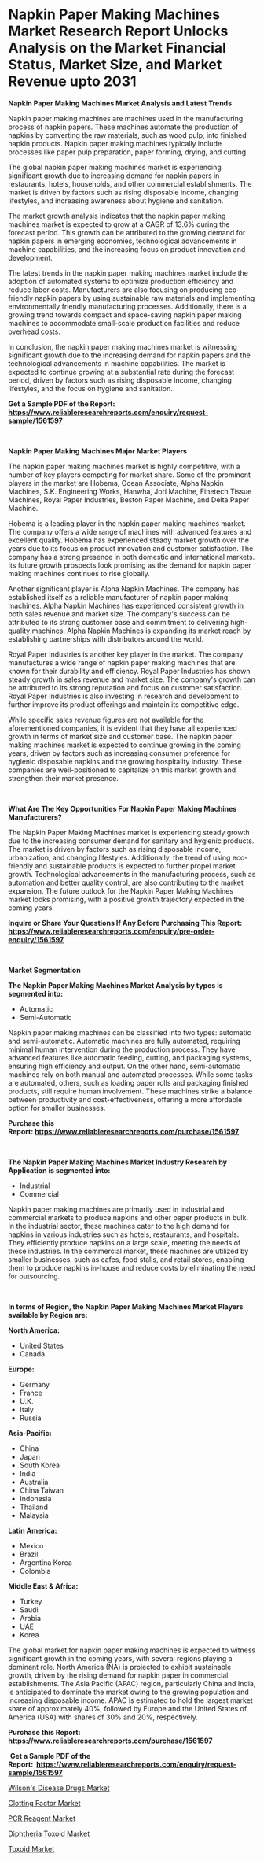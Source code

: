 <p><h1>Napkin Paper Making Machines Market Research Report Unlocks Analysis on the Market Financial Status, Market Size, and Market Revenue upto 2031</h1></p><p><strong>Napkin Paper Making Machines Market Analysis and Latest Trends</strong></p>
<p><p>Napkin paper making machines are machines used in the manufacturing process of napkin papers. These machines automate the production of napkins by converting the raw materials, such as wood pulp, into finished napkin products. Napkin paper making machines typically include processes like paper pulp preparation, paper forming, drying, and cutting.</p><p>The global napkin paper making machines market is experiencing significant growth due to increasing demand for napkin papers in restaurants, hotels, households, and other commercial establishments. The market is driven by factors such as rising disposable income, changing lifestyles, and increasing awareness about hygiene and sanitation.</p><p>The market growth analysis indicates that the napkin paper making machines market is expected to grow at a CAGR of 13.6% during the forecast period. This growth can be attributed to the growing demand for napkin papers in emerging economies, technological advancements in machine capabilities, and the increasing focus on product innovation and development.</p><p>The latest trends in the napkin paper making machines market include the adoption of automated systems to optimize production efficiency and reduce labor costs. Manufacturers are also focusing on producing eco-friendly napkin papers by using sustainable raw materials and implementing environmentally friendly manufacturing processes. Additionally, there is a growing trend towards compact and space-saving napkin paper making machines to accommodate small-scale production facilities and reduce overhead costs.</p><p>In conclusion, the napkin paper making machines market is witnessing significant growth due to the increasing demand for napkin papers and the technological advancements in machine capabilities. The market is expected to continue growing at a substantial rate during the forecast period, driven by factors such as rising disposable income, changing lifestyles, and the focus on hygiene and sanitation.</p></p>
<p><strong>Get a Sample PDF of the Report:&nbsp; <a href="https://www.reliableresearchreports.com/enquiry/request-sample/1561597">https://www.reliableresearchreports.com/enquiry/request-sample/1561597</a></strong></p>
<p>&nbsp;</p>
<p><strong>Napkin Paper Making Machines Major Market Players</strong></p>
<p><p>The napkin paper making machines market is highly competitive, with a number of key players competing for market share. Some of the prominent players in the market are Hobema, Ocean Associate, Alpha Napkin Machines, S.K. Engineering Works, Hanwha, Jori Machine, Finetech Tissue Machines, Royal Paper Industries, Beston Paper Machine, and Delta Paper Machine. </p><p>Hobema is a leading player in the napkin paper making machines market. The company offers a wide range of machines with advanced features and excellent quality. Hobema has experienced steady market growth over the years due to its focus on product innovation and customer satisfaction. The company has a strong presence in both domestic and international markets. Its future growth prospects look promising as the demand for napkin paper making machines continues to rise globally.</p><p>Another significant player is Alpha Napkin Machines. The company has established itself as a reliable manufacturer of napkin paper making machines. Alpha Napkin Machines has experienced consistent growth in both sales revenue and market size. The company's success can be attributed to its strong customer base and commitment to delivering high-quality machines. Alpha Napkin Machines is expanding its market reach by establishing partnerships with distributors around the world.</p><p>Royal Paper Industries is another key player in the market. The company manufactures a wide range of napkin paper making machines that are known for their durability and efficiency. Royal Paper Industries has shown steady growth in sales revenue and market size. The company's growth can be attributed to its strong reputation and focus on customer satisfaction. Royal Paper Industries is also investing in research and development to further improve its product offerings and maintain its competitive edge.</p><p>While specific sales revenue figures are not available for the aforementioned companies, it is evident that they have all experienced growth in terms of market size and customer base. The napkin paper making machines market is expected to continue growing in the coming years, driven by factors such as increasing consumer preference for hygienic disposable napkins and the growing hospitality industry. These companies are well-positioned to capitalize on this market growth and strengthen their market presence.</p></p>
<p>&nbsp;</p>
<p><strong>What Are The Key Opportunities For Napkin Paper Making Machines Manufacturers?</strong></p>
<p><p>The Napkin Paper Making Machines market is experiencing steady growth due to the increasing consumer demand for sanitary and hygienic products. The market is driven by factors such as rising disposable income, urbanization, and changing lifestyles. Additionally, the trend of using eco-friendly and sustainable products is expected to further propel market growth. Technological advancements in the manufacturing process, such as automation and better quality control, are also contributing to the market expansion. The future outlook for the Napkin Paper Making Machines market looks promising, with a positive growth trajectory expected in the coming years.</p></p>
<p><strong>Inquire or Share Your Questions If Any Before Purchasing This Report: <a href="https://www.reliableresearchreports.com/enquiry/pre-order-enquiry/1561597">https://www.reliableresearchreports.com/enquiry/pre-order-enquiry/1561597</a></strong></p>
<p>&nbsp;</p>
<p><strong>Market Segmentation</strong></p>
<p><strong>The Napkin Paper Making Machines Market Analysis by types is segmented into:</strong></p>
<p><ul><li>Automatic</li><li>Semi-Automatic</li></ul></p>
<p><p>Napkin paper making machines can be classified into two types: automatic and semi-automatic. Automatic machines are fully automated, requiring minimal human intervention during the production process. They have advanced features like automatic feeding, cutting, and packaging systems, ensuring high efficiency and output. On the other hand, semi-automatic machines rely on both manual and automated processes. While some tasks are automated, others, such as loading paper rolls and packaging finished products, still require human involvement. These machines strike a balance between productivity and cost-effectiveness, offering a more affordable option for smaller businesses.</p></p>
<p><strong>Purchase this Report:&nbsp;<a href="https://www.reliableresearchreports.com/purchase/1561597">https://www.reliableresearchreports.com/purchase/1561597</a></strong></p>
<p>&nbsp;</p>
<p><strong>The Napkin Paper Making Machines Market Industry Research by Application is segmented into:</strong></p>
<p><ul><li>Industrial</li><li>Commercial</li></ul></p>
<p><p>Napkin paper making machines are primarily used in industrial and commercial markets to produce napkins and other paper products in bulk. In the industrial sector, these machines cater to the high demand for napkins in various industries such as hotels, restaurants, and hospitals. They efficiently produce napkins on a large scale, meeting the needs of these industries. In the commercial market, these machines are utilized by smaller businesses, such as cafes, food stalls, and retail stores, enabling them to produce napkins in-house and reduce costs by eliminating the need for outsourcing.</p></p>
<p>&nbsp;</p>
<p><strong>In terms of Region, the Napkin Paper Making Machines Market Players available by Region are:</strong></p>
<p>
    <p> <strong> North America: </strong>
        <ul>
            <li>United States</li>
            <li>Canada</li>
        </ul>
        </p> 
    <p> <strong> Europe: </strong>
        <ul>
            <li>Germany</li>
            <li>France</li>
            <li>U.K.</li>
            <li>Italy</li>
            <li>Russia</li>
        </ul>
        </p> 
    <p> <strong> Asia-Pacific: </strong>
        <ul>
            <li>China</li>
            <li>Japan</li>
            <li>South Korea</li>
            <li>India</li>
            <li>Australia</li>
            <li>China Taiwan</li>
            <li>Indonesia</li>
            <li>Thailand</li>
            <li>Malaysia</li>
        </ul>
        </p> 
    <p> <strong> Latin America: </strong>
        <ul>
            <li>Mexico</li>
            <li>Brazil</li>
            <li>Argentina Korea</li>
            <li>Colombia</li>
        </ul>
        </p> 
    <p> <strong> Middle East & Africa: </strong>
        <ul>
            <li>Turkey</li>
            <li>Saudi</li>
            <li>Arabia</li>
            <li>UAE</li>
            <li>Korea</li>
        </ul>
    </p>
    </p>
<p><p>The global market for napkin paper making machines is expected to witness significant growth in the coming years, with several regions playing a dominant role. North America (NA) is projected to exhibit sustainable growth, driven by the rising demand for napkin paper in commercial establishments. The Asia Pacific (APAC) region, particularly China and India, is anticipated to dominate the market owing to the growing population and increasing disposable income. APAC is estimated to hold the largest market share of approximately 40%, followed by Europe and the United States of America (USA) with shares of 30% and 20%, respectively.</p></p>
<p><strong>Purchase this Report: <a href="https://www.reliableresearchreports.com/purchase/1561597">https://www.reliableresearchreports.com/purchase/1561597</a></strong></p>
<p>&nbsp;<strong>Get a Sample PDF of the Report:&nbsp;&nbsp;<a href="https://www.reliableresearchreports.com/enquiry/request-sample/1561597">https://www.reliableresearchreports.com/enquiry/request-sample/1561597</a></strong></p>
<p><strong></strong></p>
<p><p><a href="https://medium.com/@doriscampbell78/wilsons-disease-drugs-market-furnishes-information-on-market-share-market-trends-and-market-912b1c12979d">Wilson's Disease Drugs Market</a></p><p><a href="https://medium.com/@doriscampbell78/clotting-factor-market-trends-and-market-analysis-forecasted-for-period-2023-2030-258c0eaf1208">Clotting Factor Market</a></p><p><a href="https://medium.com/@doriscampbell78/pcr-reagent-market-size-and-market-trends-complete-industry-overview-2023-to-2030-c01a30f0cbf2">PCR Reagent Market</a></p><p><a href="https://medium.com/@doriscampbell78/diphtheria-toxoid-market-furnishes-information-on-market-share-market-trends-and-market-growth-8767ed54ebb6">Diphtheria Toxoid Market</a></p><p><a href="https://medium.com/p/5db4b4232572/edit">Toxoid Market</a></p></p>